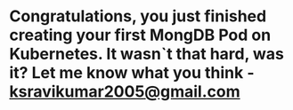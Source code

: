 # Congratulations, you just finished creating your first MongDB Pod on Kubernetes. It wasn`t that hard, was it? Let me know what you think - ksravikumar2005@gmail.com
